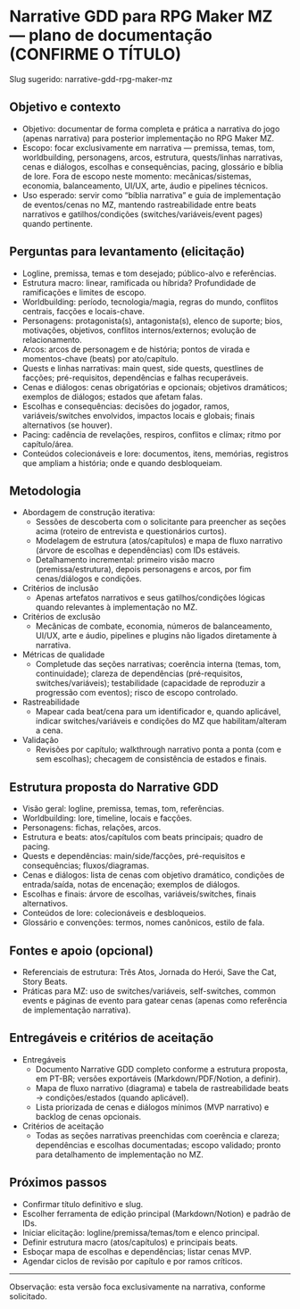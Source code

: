 # Narrative GDD para RPG Maker MZ — plano de documentação (CONFIRME O TÍTULO)

Slug sugerido: narrative-gdd-rpg-maker-mz

## Objetivo e contexto

- Objetivo: documentar de forma completa e prática a narrativa do jogo (apenas narrativa) para posterior implementação no RPG Maker MZ.
- Escopo: focar exclusivamente em narrativa — premissa, temas, tom, worldbuilding, personagens, arcos, estrutura, quests/linhas narrativas, cenas e diálogos, escolhas e consequências, pacing, glossário e bíblia de lore. Fora de escopo neste momento: mecânicas/sistemas, economia, balanceamento, UI/UX, arte, áudio e pipelines técnicos.
- Uso esperado: servir como “bíblia narrativa” e guia de implementação de eventos/cenas no MZ, mantendo rastreabilidade entre beats narrativos e gatilhos/condições (switches/variáveis/event pages) quando pertinente.

## Perguntas para levantamento (elicitação)

- Logline, premissa, temas e tom desejado; público-alvo e referências.
- Estrutura macro: linear, ramificada ou híbrida? Profundidade de ramificações e limites de escopo.
- Worldbuilding: período, tecnologia/magia, regras do mundo, conflitos centrais, facções e locais-chave.
- Personagens: protagonista(s), antagonista(s), elenco de suporte; bios, motivações, objetivos, conflitos internos/externos; evolução de relacionamento.
- Arcos: arcos de personagem e de história; pontos de virada e momentos-chave (beats) por ato/capítulo.
- Quests e linhas narrativas: main quest, side quests, questlines de facções; pré-requisitos, dependências e falhas recuperáveis.
- Cenas e diálogos: cenas obrigatórias e opcionais; objetivos dramáticos; exemplos de diálogos; estados que afetam falas.
- Escolhas e consequências: decisões do jogador, ramos, variáveis/switches envolvidos, impactos locais e globais; finais alternativos (se houver).
- Pacing: cadência de revelações, respiros, conflitos e clímax; ritmo por capítulo/área.
- Conteúdos colecionáveis e lore: documentos, itens, memórias, registros que ampliam a história; onde e quando desbloqueiam.

## Metodologia

- Abordagem de construção iterativa:
  - Sessões de descoberta com o solicitante para preencher as seções acima (roteiro de entrevista e questionários curtos).
  - Modelagem de estrutura (atos/capítulos) e mapa de fluxo narrativo (árvore de escolhas e dependências) com IDs estáveis.
  - Detalhamento incremental: primeiro visão macro (premissa/estrutura), depois personagens e arcos, por fim cenas/diálogos e condições.
- Critérios de inclusão
  - Apenas artefatos narrativos e seus gatilhos/condições lógicas quando relevantes à implementação no MZ.
- Critérios de exclusão
  - Mecânicas de combate, economia, números de balanceamento, UI/UX, arte e áudio, pipelines e plugins não ligados diretamente à narrativa.
- Métricas de qualidade
  - Completude das seções narrativas; coerência interna (temas, tom, continuidade); clareza de dependências (pré-requisitos, switches/variáveis); testabilidade (capacidade de reproduzir a progressão com eventos); risco de escopo controlado.
- Rastreabilidade
  - Mapear cada beat/cena para um identificador e, quando aplicável, indicar switches/variáveis e condições do MZ que habilitam/alteram a cena.
- Validação
  - Revisões por capítulo; walkthrough narrativo ponta a ponta (com e sem escolhas); checagem de consistência de estados e finais.

## Estrutura proposta do Narrative GDD

- Visão geral: logline, premissa, temas, tom, referências.
- Worldbuilding: lore, timeline, locais e facções.
- Personagens: fichas, relações, arcos.
- Estrutura e beats: atos/capítulos com beats principais; quadro de pacing.
- Quests e dependências: main/side/facções, pré-requisitos e consequências; fluxos/diagramas.
- Cenas e diálogos: lista de cenas com objetivo dramático, condições de entrada/saída, notas de encenação; exemplos de diálogos.
- Escolhas e finais: árvore de escolhas, variáveis/switches, finais alternativos.
- Conteúdos de lore: colecionáveis e desbloqueios.
- Glossário e convenções: termos, nomes canônicos, estilo de fala.

## Fontes e apoio (opcional)

- Referenciais de estrutura: Três Atos, Jornada do Herói, Save the Cat, Story Beats.
- Práticas para MZ: uso de switches/variáveis, self-switches, common events e páginas de evento para gatear cenas (apenas como referência de implementação narrativa).

## Entregáveis e critérios de aceitação

- Entregáveis
  - Documento Narrative GDD completo conforme a estrutura proposta, em PT-BR; versões exportáveis (Markdown/PDF/Notion, a definir).
  - Mapa de fluxo narrativo (diagrama) e tabela de rastreabilidade beats → condições/estados (quando aplicável).
  - Lista priorizada de cenas e diálogos mínimos (MVP narrativo) e backlog de cenas opcionais.
- Critérios de aceitação
  - Todas as seções narrativas preenchidas com coerência e clareza; dependências e escolhas documentadas; escopo validado; pronto para detalhamento de implementação no MZ.

## Próximos passos

- Confirmar título definitivo e slug.
- Escolher ferramenta de edição principal (Markdown/Notion) e padrão de IDs.
- Iniciar elicitação: logline/premissa/temas/tom e elenco principal.
- Definir estrutura macro (atos/capítulos) e principais beats.
- Esboçar mapa de escolhas e dependências; listar cenas MVP.
- Agendar ciclos de revisão por capítulo e por ramos críticos.

---
Observação: esta versão foca exclusivamente na narrativa, conforme solicitado.
